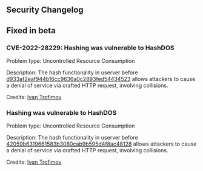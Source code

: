 ## Security Changelog

## Fixed in beta

### CVE-2022-28229: Hashing was vulnerable to HashDOS 

Problem type: Uncontrolled Resource Consumption

Description: The hash functionality in userver before
[d933af2eaf944b16cc9636a0c2893fed54434523](https://github.com/userver-framework/userver/commit/d933af2eaf944b16cc9636a0c2893fed54434523)
allows attackers to cause a denial of service via crafted HTTP request,
involving collisions.

Credits: [Ivan Trofimov](https://github.com/itrofimow)


### Hashing was vulnerable to HashDOS

Problem type: Uncontrolled Resource Consumption

Description: The hash functionality in userver before
[42059b6319661583b3080cab9b595d4f8ac48128](https://github.com/userver-framework/userver/commit/42059b6319661583b3080cab9b595d4f8ac48128)
allows attackers to cause a denial of service via crafted HTTP request,
involving collisions.

Credits: [Ivan Trofimov](https://github.com/itrofimow)
